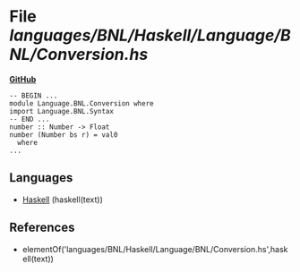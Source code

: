 # File _languages/BNL/Haskell/Language/BNL/Conversion.hs_
**[GitHub](https://github.com/softlang/yas/blob/master/languages/BNL/Haskell/Language/BNL/Conversion.hs)**
```
-- BEGIN ...
module Language.BNL.Conversion where
import Language.BNL.Syntax
-- END ...
number :: Number -> Float
number (Number bs r) = val0
  where
...
```

## Languages
* [Haskell](../languages/Haskell.md) (haskell(text))

## References
* elementOf('languages/BNL/Haskell/Language/BNL/Conversion.hs',haskell(text))
